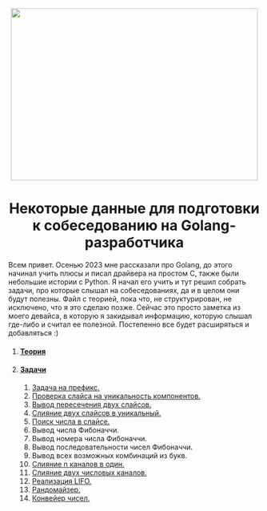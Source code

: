 <div align="center">
  <img width="494" height="344" src="https://github.com/Sparkmoons/go_ez_tasks/blob/main/img/gogogo.png">
  <h1>Некоторые данные для подготовки к собеседованию на Golang-разработчика</h1>
</div>


Всем привет. 
Осенью 2023 мне рассказали про Golang, до этого начинал учить плюсы и писал драйвера на простом С, также были небольшие истории с Python. Я начал его учить и тут решил собрать задачи, про которые слышал на собеседованиях, да и в целом они будут полезны. 
Файл с теорией, пока что, не структурирован, не исключено, что я это сделаю позже. Сейчас это просто заметка из моего девайса, в которую я закидывал информацию, которую слышал где-либо и считал ее полезной.
Постепенно все будет расширяться и добавляться :)



1. #### [Теория](https://github.com/Sparkmoons/go_ez_tasks/blob/main/readme/T.md)

2. #### [Задачи](#tasks)
    1. [Задача на префикс.](https://github.com/Sparkmoons/go_ez_tasks/blob/main/readme/PREFIX.md)
    2. [Проверка слайса на уникальность компонентов.](https://github.com/Sparkmoons/go_ez_tasks/blob/main/readme/UNIQUE.md)
    3. [Вывод пересечения двух слайсов.](https://github.com/Sparkmoons/go_ez_tasks/blob/main/readme/CROSS.md)
    4. [Слияние двух слайсов в уникальный.](https://github.com/Sparkmoons/go_ez_tasks/blob/main/readme/UNIQUE_SL.md)
    5. [Поиск числа в слайсе.](https://github.com/Sparkmoons/go_ez_tasks/blob/main/readme/FIND_NUMB.md)
    6. Вывод числа Фибоначчи.
    7. Вывод номера числа Фибоначчи.
    8. Вывод последовательности чисел Фибоначчи.
    9. Вывод всех возможных комбинаций из букв.
    10. [Слияние n каналов в один.](https://github.com/Sparkmoons/go_ez_tasks/blob/main/readme/MERGE_CH.md)
    11. [Слияние двух числовых каналов.](https://github.com/Sparkmoons/go-ez-tasks/blob/main/readme/TWOINTONE.md)
    12. [Реализация LIFO.](https://github.com/Sparkmoons/go_ez_tasks/blob/main/readme/LIFO.md)
    13. [Рандомайзер.](https://github.com/Sparkmoons/go-ez-tasks/blob/main/readme/RANDOMIZER.md)
    14. [Конвейер чисел.](https://github.com/Sparkmoons/go-ez-tasks/blob/main/readme/CONVEYER.md)

